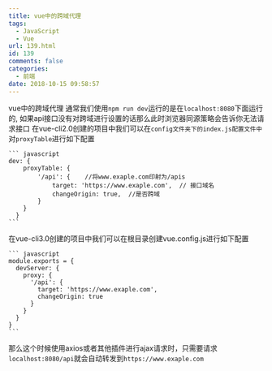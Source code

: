 ```yaml
---
title: vue中的跨域代理
tags:
  - JavaScript
  - Vue
url: 139.html
id: 139
comments: false
categories:
  - 前端
date: 2018-10-15 09:58:57
---
```


vue中的跨域代理 通常我们使用`npm run dev`运行的是在`localhost:8080`下面运行的,
如果api接口没有对跨域进行设置的话那么此时浏览器同源策略会告诉你无法请求接口
在vue-cli2.0创建的项目中我们可以在`config文件夹下的index.js配置文件中`对`proxyTable`进行如下配置

    ``` javascript
    dev: {
        proxyTable: {
    		'/api': {    //将www.exaple.com印射为/apis
                target: 'https://www.exaple.com',  // 接口域名
                changeOrigin: true,  //是否跨域         
            }
    	}
      }
    ```

在vue-cli3.0创建的项目中我们可以在根目录创建vue.config.js进行如下配置

    ``` javascript
    module.exports = {
      devServer: {
        proxy: {
          '/api': {
            target: 'https://www.exaple.com',
            changeOrigin: true
          }
        }
      }
    }
    ```

那么这个时候使用axios或者其他插件进行ajax请求时，只需要请求`localhost:8080/api`就会自动转发到`https://www.exaple.com`
